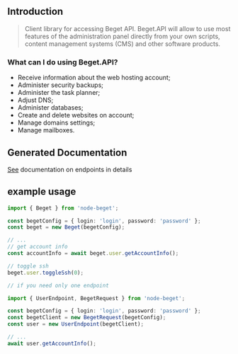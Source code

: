 ## Introduction

> Client library for accessing Beget API. Beget.API will allow to use most features of the administration panel directly from your own scripts, content management systems (CMS) and other software products.

### What can I do using Beget.API?
- Receive information about the web hosting account;
- Administer security backups;
- Administer the task planner;
- Adjust DNS;
- Administer databases;
- Create and delete websites on account;
- Manage domains settings;
- Manage mailboxes.

## Generated Documentation

[See](./docs/globals.md) documentation on endpoints in details

## example usage

```ts
import { Beget } from 'node-beget';

const begetConfig = { login: 'login', password: 'password' };
const beget = new Beget(begetConfig);

// ...
// get account info
const accountInfo = await beget.user.getAccountInfo();

// toggle ssh
beget.user.toggleSsh(0);
```

```ts
// if you need only one endpoint

import { UserEndpoint, BegetRequest } from 'node-beget';

const begetConfig = { login: 'login', password: 'password' };
const begetClient = new BegetRequest(begetConfig);
const user = new UserEndpoint(begetClient);

// ...
await user.getAccountInfo();
```
